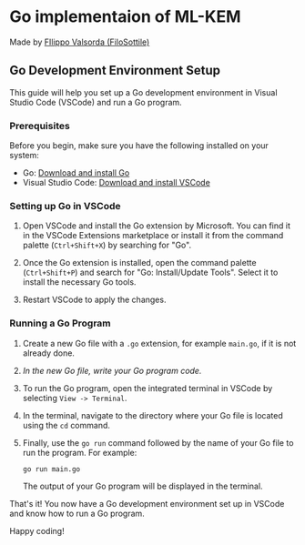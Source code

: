 # Go implementaion of ML-KEM

Made by [FIlippo Valsorda (FiloSottile)](https://github.com/FiloSottile/mlkem768)

## Go Development Environment Setup

This guide will help you set up a Go development environment in Visual Studio Code (VSCode) and run a Go program.

### Prerequisites

Before you begin, make sure you have the following installed on your system:

- Go: [Download and install Go](https://golang.org/dl/)
- Visual Studio Code: [Download and install VSCode](https://code.visualstudio.com/)

### Setting up Go in VSCode

1. Open VSCode and install the Go extension by Microsoft. You can find it in the VSCode Extensions marketplace or install it from the command palette (`Ctrl+Shift+X`) by searching for "Go".

2. Once the Go extension is installed, open the command palette (`Ctrl+Shift+P`) and search for "Go: Install/Update Tools". Select it to install the necessary Go tools.

4. Restart VSCode to apply the changes.

### Running a Go Program

1. Create a new Go file with a `.go` extension, for example `main.go`, if it is not already done.

2. _In the new Go file, write your Go program code._

3. To run the Go program, open the integrated terminal in VSCode by selecting `View -> Terminal`.

4. In the terminal, navigate to the directory where your Go file is located using the `cd` command.

5. Finally, use the `go run` command followed by the name of your Go file to run the program. For example:

    ```shell
    go run main.go
    ```

    The output of your Go program will be displayed in the terminal.

That's it! You now have a Go development environment set up in VSCode and know how to run a Go program.

Happy coding!